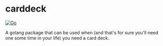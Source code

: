 # carddeck
[![Go](https://github.com/serdarkalayci/carddeck/actions/workflows/build.yml/badge.svg)](https://github.com/serdarkalayci/carddeck/actions/workflows/build.yml)

A golang package that can be used when (and that's for sure you'll need one some time in your life) you need a card deck.